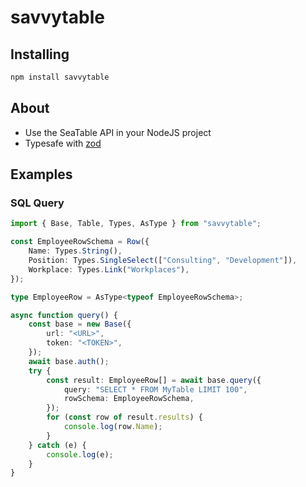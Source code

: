 # savvytable

## Installing

```bash
npm install savvytable
```

## About

- Use the SeaTable API in your NodeJS project
- Typesafe with [zod](https://zod.dev)

## Examples

### SQL Query

```ts
import { Base, Table, Types, AsType } from "savvytable";

const EmployeeRowSchema = Row({
	Name: Types.String(),
	Position: Types.SingleSelect(["Consulting", "Development"]),
	Workplace: Types.Link("Workplaces"),
});

type EmployeeRow = AsType<typeof EmployeeRowSchema>;

async function query() {
	const base = new Base({
		url: "<URL>",
		token: "<TOKEN>",
	});
	await base.auth();
	try {
		const result: EmployeeRow[] = await base.query({
			query: "SELECT * FROM MyTable LIMIT 100",
			rowSchema: EmployeeRowSchema,
		});
		for (const row of result.results) {
			console.log(row.Name);
		}
	} catch (e) {
		console.log(e);
	}
}
```
